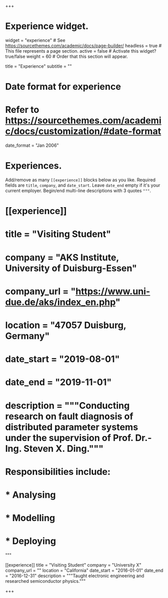 +++
# Experience widget.
widget = "experience"  # See https://sourcethemes.com/academic/docs/page-builder/
headless = true  # This file represents a page section.
active = false  # Activate this widget? true/false
weight = 60  # Order that this section will appear.

title = "Experience"
subtitle = ""

# Date format for experience
#   Refer to https://sourcethemes.com/academic/docs/customization/#date-format
date_format = "Jan 2006"

# Experiences.
   Add/remove as many `[[experience]]` blocks below as you like.
   Required fields are `title`, `company`, and `date_start`.
   Leave `date_end` empty if it's your current employer.
   Begin/end multi-line descriptions with 3 quotes `"""`.
 # [[experience]]
 # title = "Visiting Student"
 # company = "AKS Institute, University of Duisburg-Essen"
 # company_url = "https://www.uni-due.de/aks/index_en.php"
 # location = "47057 Duisburg, Germany"
 # date_start = "2019-08-01"
 # date_end = "2019-11-01"
 # description = """Conducting research on fault diagnosis of distributed parameter systems under the supervision of Prof. Dr.-Ing. Steven X. Ding."""
 #  Responsibilities include:
  
 #  * Analysing
 #  * Modelling
 #  * Deploying
  """

 [[experience]]
  title = "Visiting Student"
  company = "University X"
  company_url = ""
  location = "California"
  date_start = "2016-01-01"
  date_end = "2016-12-31"
  description = """Taught electronic engineering and researched semiconductor physics."""

+++
